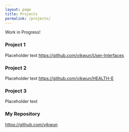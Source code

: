 ```yaml
---
layout: page
title: Projects
permalink: /projects/
---
```


Work in Progress!

### Project 1

Placeholder text
<https://github.com/yikwun/User-Interfaces>

### Project 2

Placeholder text
<https://github.com/yikwun/HEALTH-E>

### Project 3

Placeholder text

### My Repository

<https://github.com/yikwun>
